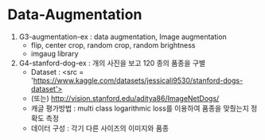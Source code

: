 # Data-Augmentation
1. G3-augmentation-ex : data augmentation, Image augmentation
   - flip, center crop, random crop, random brightness
   - imgaug library
2. G4-stanford-dog-ex : 개의 사진을 보고 120 종의 품종을 구별
   - Dataset : <src = 'https://www.kaggle.com/datasets/jessicali9530/stanford-dogs-dataset'>
   - (또는) http://vision.stanford.edu/aditya86/ImageNetDogs/
   - 캐글 평가방법 : multi class logarithmic loss를 이용하여 품종을 맞췄는지 정확도 측정
   - 데이터 구성 : 각기 다른 사이즈의 이미지와 품종
